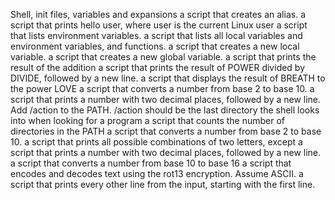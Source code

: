 Shell, init files, variables and expansions
a script that creates an alias.
a script that prints hello user, where user is the current Linux user
 a script that lists environment variables.
a script that lists all local variables and environment variables, and functions.
 a script that creates a new local variable.
a script that creates a new global variable.
a script that prints the result of the addition 
a script that prints the result of POWER divided by DIVIDE, followed by a new line.
a script that displays the result of BREATH to the power LOVE
a script that converts a number from base 2 to base 10.
a script that prints a number with two decimal places, followed by a new line.
Add /action to the PATH. /action should be the last directory the shell looks into when looking for a program
a script that counts the number of directories in the PATH
 a script that converts a number from base 2 to base 10.
 a script that prints all possible combinations of two letters, except 
a script that prints a number with two decimal places, followed by a new line.
a script that converts a number from base 10 to base 16
a script that encodes and decodes text using the rot13 encryption. Assume ASCII.
a script that prints every other line from the input, starting with the first line.
